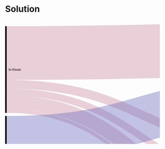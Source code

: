 # Solution

<svg width="900" height="720" xmlns="http://www.w3.org/2000/svg"><g transform="translate(0, 10)"><g class="links" fill="none" stroke-opacity="0.4"><path d="M5,97.43589743589756C450,97.43589743589756,450,87.43589743589727,895,87.43589743589727" stroke-width="174.8717948717949" style="stroke: rgb(201, 137, 160);"></path><path d="M5,198.97435897435912C450,198.97435897435912,450,402.05128205128193,895,402.05128205128193" stroke-width="28.205128205128208" style="stroke: rgb(201, 137, 160);"></path><path d="M5,224.35897435897448C450,224.35897435897448,450,522.051282051282,895,522.051282051282" stroke-width="22.564102564102566" style="stroke: rgb(201, 137, 160);"></path><path d="M5,258.20512820512835C450,258.20512820512835,450,622.3076923076922,895,622.3076923076922" stroke-width="45.12820512820513" style="stroke: rgb(201, 137, 160);"></path><path d="M5,286.4102564102565C450,286.4102564102565,450,688.7179487179488,895,688.7179487179488" stroke-width="11.282051282051283" style="stroke: rgb(201, 137, 160);"></path><path d="M5,565.8974358974359C450,565.8974358974359,450,349.74358974358967,895,349.74358974358967" stroke-width="56.410256410256416" style="stroke: rgb(105, 165, 191);"></path><path d="M5,616.6666666666667C450,616.6666666666667,450,478.2051282051281,895,478.2051282051281" stroke-width="45.12820512820513" style="stroke: rgb(105, 165, 191);"></path><path d="M5,653.3333333333334C450,653.3333333333334,450,575.6410256410255,895,575.6410256410255" stroke-width="28.205128205128208" style="stroke: rgb(105, 165, 191);"></path><path d="M5,675.8974358974359C450,675.8974358974359,450,664.6153846153844,895,664.6153846153844" stroke-width="16.923076923076923" style="stroke: rgb(105, 165, 191);"></path><path d="M5,687.1794871794872C450,687.1794871794872,450,697.1794871794873,895,697.1794871794873" stroke-width="5.641025641025641" style="stroke: rgb(105, 165, 191);"></path><path d="M5,375.3846153846155C450,375.3846153846155,450,248.20512820512806,895,248.20512820512806" stroke-width="146.66666666666669" style="stroke: rgb(105, 105, 191);"></path><path d="M5,468.4615384615385C450,468.4615384615385,450,435.8974358974358,895,435.8974358974358" stroke-width="39.48717948717949" style="stroke: rgb(105, 105, 191);"></path><path d="M5,502.3076923076924C450,502.3076923076924,450,547.4358974358973,895,547.4358974358973" stroke-width="28.205128205128208" style="stroke: rgb(105, 105, 191);"></path><path d="M5,522.0512820512821C450,522.0512820512821,450,650.5128205128203,895,650.5128205128203" stroke-width="11.282051282051283" style="stroke: rgb(105, 105, 191);"></path></g><g class="nodes" font-family="Arial, Helvetica" font-size="10"><g><rect x="895" y="387.94871794871784" height="112.82051282051282" width="5" fill="#000"></rect><text x="889" y="444.35897435897425" dy="0.35em" text-anchor="end">Chatbots or Voicebots</text></g><g><rect x="895" y="599.7435897435896" height="73.3333333333336" width="5" fill="#000"></rect><text x="889" y="636.4102564102564" dy="0.35em" text-anchor="end">Image and video analytics</text></g><g><rect x="895" y="-1.7053025658242404e-13" height="377.948717948718" width="5" fill="#000"></rect><text x="889" y="188.97435897435884" dy="0.35em" text-anchor="end">Machine Learning</text></g><g><rect x="895" y="510.76923076923066" height="78.974358974359" width="5" fill="#000"></rect><text x="889" y="550.2564102564102" dy="0.35em" text-anchor="end">Natural Language Generation</text></g><g><rect x="895" y="683.0769230769232" height="16.923076923076906" width="5" fill="#000"></rect><text x="889" y="691.5384615384617" dy="0.35em" text-anchor="end">Swarm Intelligence</text></g><g><rect x="0" y="10.000000000000114" height="282.051282051282" width="5" fill="#000"></rect><text x="11" y="151.0256410256411" dy="0.35em" text-anchor="start">In-House</text></g><g><rect x="0" y="537.6923076923077" height="152.30769230769215" width="5" fill="#000"></rect><text x="11" y="613.8461538461538" dy="0.35em" text-anchor="start">Major Technology firm</text></g><g><rect x="0" y="302.0512820512821" height="225.64102564102564" width="5" fill="#000"></rect><text x="11" y="414.8717948717949" dy="0.35em" text-anchor="start">Startup</text></g></g></g></svg>
